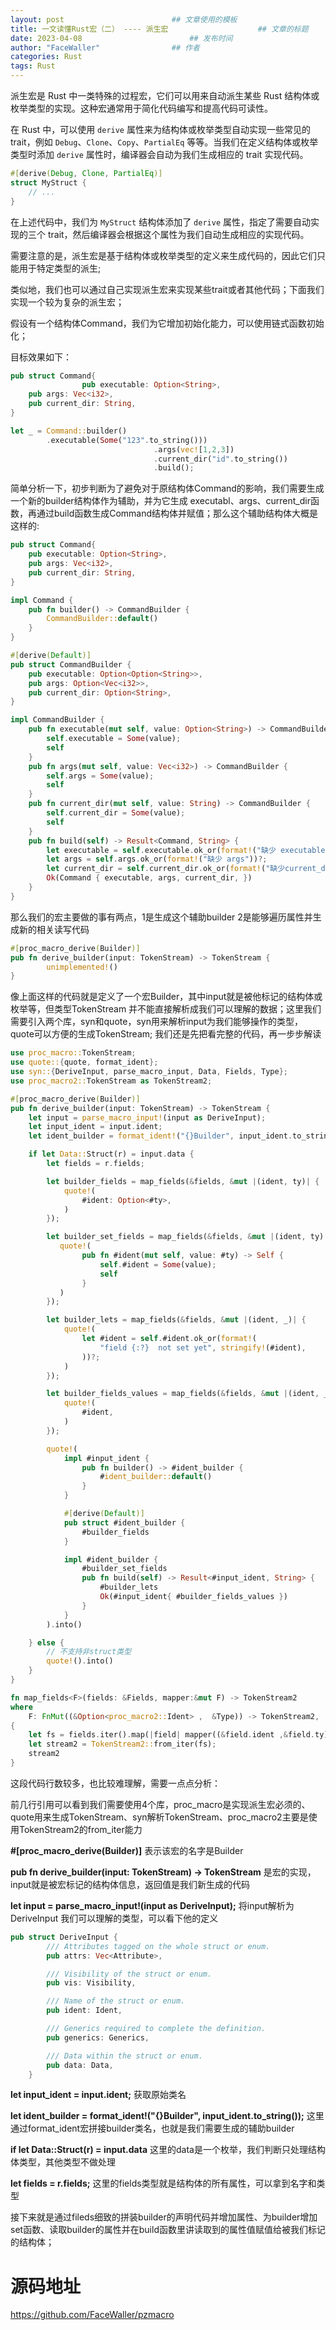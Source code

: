 ```yaml
---
layout: post                        ## 文章使用的模板
title: 一文读懂Rust宏（二） ---- 派生宏					## 文章的标题
date: 2023-04-08						## 发布时间
author: "FaceWaller"                ## 作者
categories: Rust
tags: Rust
---
```


派生宏是 Rust 中一类特殊的过程宏，它们可以用来自动派生某些 Rust 结构体或枚举类型的实现。这种宏通常用于简化代码编写和提高代码可读性。

在 Rust 中，可以使用 `derive` 属性来为结构体或枚举类型自动实现一些常见的 trait，例如 `Debug`、`Clone`、`Copy`、`PartialEq` 等等。当我们在定义结构体或枚举类型时添加 `derive` 属性时，编译器会自动为我们生成相应的 trait 实现代码。

```rust
#[derive(Debug, Clone, PartialEq)]
struct MyStruct {
    // ...
}
```

在上述代码中，我们为 `MyStruct` 结构体添加了 `derive` 属性，指定了需要自动实现的三个 trait，然后编译器会根据这个属性为我们自动生成相应的实现代码。

需要注意的是，派生宏是基于结构体或枚举类型的定义来生成代码的，因此它们只能用于特定类型的派生;

类似地，我们也可以通过自己实现派生宏来实现某些trait或者其他代码；下面我们实现一个较为复杂的派生宏；

假设有一个结构体Command，我们为它增加初始化能力，可以使用链式函数初始化；

目标效果如下：

```rust
pub struct Command{
                pub executable: Option<String>,
    pub args: Vec<i32>,
    pub current_dir: String,
}

let _ = Command::builder()
        .executable(Some("123".to_string()))
                                .args(vec![1,2,3])
                                .current_dir("id".to_string())
                                .build();
```

简单分析一下，初步判断为了避免对于原结构体Command的影响，我们需要生成一个新的builder结构体作为辅助，并为它生成 executabl、args、current_dir函数，再通过build函数生成Command结构体并赋值；那么这个辅助结构体大概是这样的:

```rust
pub struct Command{
    pub executable: Option<String>,
    pub args: Vec<i32>,
    pub current_dir: String,
}

impl Command {
    pub fn builder() -> CommandBuilder {
        CommandBuilder::default()
    }
}

#[derive(Default)]
pub struct CommandBuilder {
    pub executable: Option<Option<String>>,
    pub args: Option<Vec<i32>>,
    pub current_dir: Option<String>,
}

impl CommandBuilder {
    pub fn executable(mut self, value: Option<String>) -> CommandBuilder {
        self.executable = Some(value);
        self
    }
    pub fn args(mut self, value: Vec<i32>) -> CommandBuilder {
        self.args = Some(value);
        self
    }
    pub fn current_dir(mut self, value: String) -> CommandBuilder {
        self.current_dir = Some(value);
        self
    }
    pub fn build(self) -> Result<Command, String> {
        let executable = self.executable.ok_or(format!("缺少 executable"))?;
        let args = self.args.ok_or(format!("缺少 args"))?;
        let current_dir = self.current_dir.ok_or(format!("缺少current_dir"))?;
        Ok(Command { executable, args, current_dir, })
    }
}
```

那么我们的宏主要做的事有两点，1是生成这个辅助builder 2是能够遍历属性并生成新的相关读写代码

```rust
#[proc_macro_derive(Builder)]
pub fn derive_builder(input: TokenStream) -> TokenStream {
        unimplemented!()
}
```

像上面这样的代码就是定义了一个宏Builder，其中input就是被他标记的结构体或枚举等，但类型TokenStream 并不能直接解析成我们可以理解的数据；这里我们需要引入两个库，syn和quote，syn用来解析input为我们能够操作的类型，quote可以方便的生成TokenStream; 我们还是先把看完整的代码，再一步步解读

```rust
use proc_macro::TokenStream;
use quote::{quote, format_ident};
use syn::{DeriveInput, parse_macro_input, Data, Fields, Type};
use proc_macro2::TokenStream as TokenStream2;

#[proc_macro_derive(Builder)]
pub fn derive_builder(input: TokenStream) -> TokenStream {
    let input = parse_macro_input!(input as DeriveInput); 
    let input_ident = input.ident; 
    let ident_builder = format_ident!("{}Builder", input_ident.to_string());

    if let Data::Struct(r) = input.data {
        let fields = r.fields;

        let builder_fields = map_fields(&fields, &mut |(ident, ty)| {
            quote!(
                #ident: Option<#ty>,
            ) 
        });

        let builder_set_fields = map_fields(&fields, &mut |(ident, ty)| {
           quote!(
                pub fn #ident(mut self, value: #ty) -> Self {
                    self.#ident = Some(value);
                    self
                }
           ) 
        });

        let builder_lets = map_fields(&fields, &mut |(ident, _)| {
            quote!(
                let #ident = self.#ident.ok_or(format!(
                    "field {:?}  not set yet", stringify!(#ident),
                ))?;
            )
        });

        let builder_fields_values = map_fields(&fields, &mut |(ident, _)| {
            quote!(
                #ident,
            )
        });

        quote!(
            impl #input_ident {
                pub fn builder() -> #ident_builder {
                    #ident_builder::default()
                }
            }

            #[derive(Default)]
            pub struct #ident_builder {
                #builder_fields
            }

            impl #ident_builder {
                #builder_set_fields
                pub fn build(self) -> Result<#input_ident, String> {
                    #builder_lets
                    Ok(#input_ident{ #builder_fields_values })
                }
            }
        ).into()

    } else {
        // 不支持非struct类型
        quote!().into()
    }
}

fn map_fields<F>(fields: &Fields, mapper:&mut F) -> TokenStream2
where
    F: FnMut((&Option<proc_macro2::Ident> ,  &Type)) -> TokenStream2,
{
    let fs = fields.iter().map(|field| mapper((&field.ident ,&field.ty)) );
    let stream2 = TokenStream2::from_iter(fs);
    stream2
}
```

这段代码行数较多，也比较难理解，需要一点点分析：

前几行引用可以看到我们需要使用4个库，proc_macro是实现派生宏必须的、quote用来生成TokenStream、syn解析TokenStream、proc_macro2主要是使用TokenStream2的from_iter能力

**#[proc_macro_derive(Builder)]** 表示该宏的名字是Builder

**pub fn derive_builder(input: TokenStream) -> TokenStream** 是宏的实现，input就是被宏标记的结构体信息，返回值是我们新生成的代码

**let input = parse_macro_input!(input as DeriveInput);** 将input解析为DeriveInput 我们可以理解的类型，可以看下他的定义

```rust
pub struct DeriveInput {
        /// Attributes tagged on the whole struct or enum.
        pub attrs: Vec<Attribute>,

        /// Visibility of the struct or enum.
        pub vis: Visibility,

        /// Name of the struct or enum.
        pub ident: Ident,

        /// Generics required to complete the definition.
        pub generics: Generics,

        /// Data within the struct or enum.
        pub data: Data,
    }
```

**let input_ident = input.ident;** 获取原始类名

**let ident_builder = format_ident!("{}Builder", input_ident.to_string());** 这里通过format_ident宏拼接builder类名，也就是我们需要生成的辅助builder

**if let Data::Struct(r) = input.data** 这里的data是一个枚举，我们判断只处理结构体类型，其他类型不做处理

**let fields = r.fields;** 这里的fields类型就是结构体的所有属性，可以拿到名字和类型

接下来就是通过fileds细致的拼装builder的声明代码并增加属性、为builder增加set函数、读取builder的属性并在build函数里讲读取到的属性值赋值给被我们标记的结构体；

# 源码地址

https://github.com/FaceWaller/pzmacro